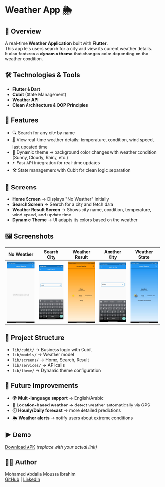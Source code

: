 # Weather App 🌦️

## 📌 Overview
A real-time **Weather Application** built with **Flutter**.  
This app lets users search for a city and view its current weather details.  
It also features a **dynamic theme** that changes color depending on the weather condition.

## 🛠️ Technologies & Tools
- **Flutter & Dart**
- **Cubit** (State Management)
- **Weather API**
- **Clean Architecture & OOP Principles**

## 🚀 Features
- 🔍 Search for any city by name
- 🌡️ View real-time weather details: temperature, condition, wind speed, last updated time
- 🎨 Dynamic theme → background color changes with weather condition (Sunny, Cloudy, Rainy, etc.)
- ⚡ Fast API integration for real-time updates
- 🛠️ State management with Cubit for clean logic separation

## 📱 Screens
- **Home Screen** → Displays "No Weather" initially
- **Search Screen** → Search for a city and fetch data
- **Weather Result Screen** → Shows city name, condition, temperature, wind speed, and update time
- **Dynamic Theme** → UI adapts its colors based on the weather

## 🖼️ Screenshots

| No Weather                                      | Search City                              | Weather Result                                  | Another City                                   | Weather State                                    |
|-------------------------------------------------|------------------------------------------|-------------------------------------------------|------------------------------------------------|--------------------------------------------------|
| ![NoWeather](assets/screenshots/no_weather.jpg) | ![Search](assets/screenshots/search.jpg) | ![Result](assets/screenshots/weather_state.jpg) | ![Search](assets/screenshots/another_city.jpg) | ![Result](assets/screenshots/weather_statee.jpg) |

## 📂 Project Structure
- `lib/cubit/` → Business logic with Cubit
- `lib/models/` → Weather model
- `lib/screens/` → Home, Search, Result
- `lib/services/` → API calls
- `lib/theme/` → Dynamic theme configuration

## 🚧 Future Improvements
- 🌍 **Multi-language support** → English/Arabic
- 📍 **Location-based weather** → detect weather automatically via GPS
- ⏱️ **Hourly/Daily forecast** → more detailed predictions
- 🌦️ **Weather alerts** → notify users about extreme conditions

## ▶️ Demo
[Download APK](https://drive.google.com/) *(replace with your actual link)*

## 👨‍💻 Author
Mohamed Abdalla Moussa Ibrahim  
[GitHub](https://github.com/mohamed-abdallah-mouse/Wather_app) | [LinkedIn](https://www.linkedin.com/in/mohamed-abdallah-mouse-69419a1b8)


